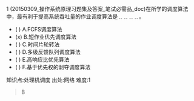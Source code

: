 1
(20150309_操作系统原理习题集及答案_笔试必需品_doc)在所学的调度算法中，最有利于提高系统吞吐量的作业调度算法是﹎﹎﹎﹎。
- ( ) A.FCFS调度算法
- (x) B.短作业优先调度算法
- ( ) C.时间片轮转法
- ( ) D.多级反馈队列调度算法
- ( ) E.高响应比优先算法
- ( ) F.基于优先权的剥夺调度算法

知识点:处理机调度
出处:网络
难度:1
> B
